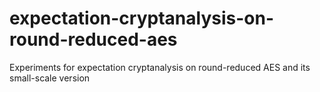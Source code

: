 # expectation-cryptanalysis-on-round-reduced-aes
Experiments for expectation cryptanalysis on round-reduced AES and its small-scale version
